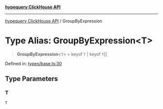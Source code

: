 [**hypequery ClickHouse API**](../README.md)

***

[hypequery ClickHouse API](../globals.md) / GroupByExpression

# Type Alias: GroupByExpression\<T\>

> **GroupByExpression**\<`T`\> = keyof `T` \| keyof `T`[]

Defined in: [types/base.ts:30](https://github.com/hypequery/hypequery/blob/64a7970b0d65bd3e69a2e7876f19dbfe29817833/packages/clickhouse/src/types/base.ts#L30)

## Type Parameters

### T

`T`
